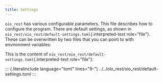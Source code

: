 ```yaml
---
title: Settings
---
```


`oio_rest` has various configurable parameters. This file describes how
to configure the program. There are default settings, as shown in
`oio_rest/oio_rest/default-settings.toml`{.interpreted-text
role="file"}. These can be overwritten by two files that you can point
to with environment variables:

This is the content of
`oio_rest/oio_rest/default-settings.toml`{.interpreted-text
role="file"}:

::: {.literalinclude language="toml" lines="9-"}
../../oio\_rest/oio\_rest/default-settings.toml
:::
